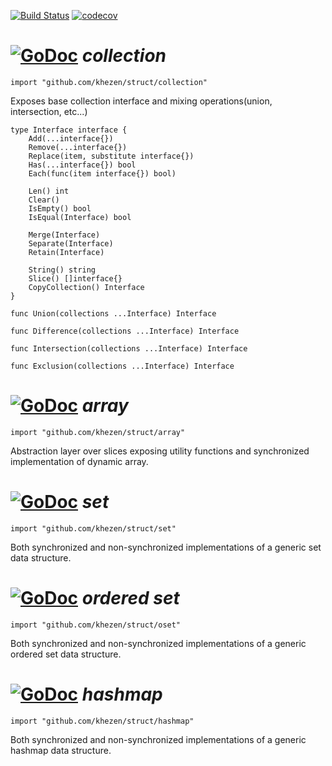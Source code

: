 [![Build Status](http://img.shields.io/travis/khezen/struct/master.svg?style=flat-square)](https://travis-ci.org/khezen/struct) [![codecov](https://img.shields.io/codecov/c/github/khezen/struct/master.svg?style=flat-square)](https://codecov.io/gh/khezen/struct)

# [![GoDoc](https://img.shields.io/badge/go-documentation-blue.svg?style=flat-square)](https://godoc.org/github.com/khezen/struct/collection) *collection*

`
import "github.com/khezen/struct/collection"
`

Exposes base collection interface and mixing operations(union, intersection, etc...)

```golang
type Interface interface {
	Add(...interface{})
	Remove(...interface{})
	Replace(item, substitute interface{})
	Has(...interface{}) bool
	Each(func(item interface{}) bool)

	Len() int
	Clear()
	IsEmpty() bool
	IsEqual(Interface) bool

	Merge(Interface)
	Separate(Interface)
	Retain(Interface)

	String() string
	Slice() []interface{}
	CopyCollection() Interface
}
```

```golang
func Union(collections ...Interface) Interface
```
```golang
func Difference(collections ...Interface) Interface
```
```golang
func Intersection(collections ...Interface) Interface
```
```golang
func Exclusion(collections ...Interface) Interface
```

# [![GoDoc](https://img.shields.io/badge/go-documentation-blue.svg?style=flat-square)](https://godoc.org/github.com/khezen/struct/array) *array*

`
import "github.com/khezen/struct/array"
`

Abstraction layer over slices exposing utility functions and synchronized implementation of dynamic array.



# [![GoDoc](https://img.shields.io/badge/go-documentation-blue.svg?style=flat-square)](https://godoc.org/github.com/khezen/struct/set) *set*

`
import "github.com/khezen/struct/set"
`

Both synchronized and non-synchronized implementations of a generic set data structure.


# [![GoDoc](https://img.shields.io/badge/go-documentation-blue.svg?style=flat-square)](https://godoc.org/github.com/khezen/struct/oset) *ordered set*

`
import "github.com/khezen/struct/oset"
`

Both synchronized and non-synchronized implementations of a generic ordered set data structure.


# [![GoDoc](https://img.shields.io/badge/go-documentation-blue.svg?style=flat-square)](https://godoc.org/github.com/khezen/struct/hashmap) *hashmap*

`
import "github.com/khezen/struct/hashmap"
`

Both synchronized and non-synchronized implementations of a generic
hashmap data structure.
